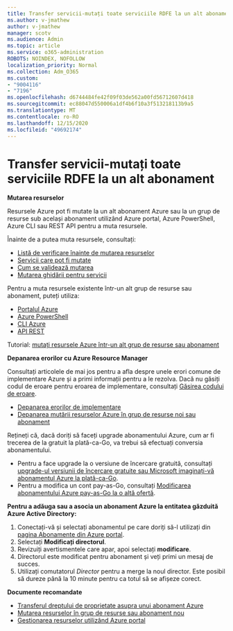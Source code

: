 ```yaml
---
title: Transfer servicii-mutați toate serviciile RDFE la un alt abonament
ms.author: v-jmathew
author: v-jmathew
manager: scotv
ms.audience: Admin
ms.topic: article
ms.service: o365-administration
ROBOTS: NOINDEX, NOFOLLOW
localization_priority: Normal
ms.collection: Adm_O365
ms.custom:
- "9004116"
- "7196"
ms.openlocfilehash: d6744484fe42f09f03de562a00fd56712607d418
ms.sourcegitcommit: ec88047d550006a1df4b6f10a3f513218113b9a5
ms.translationtype: MT
ms.contentlocale: ro-RO
ms.lasthandoff: 12/15/2020
ms.locfileid: "49692174"
---
```

# <a name="transfer-services---move-all-rdfe-services-to-another-subscription"></a>Transfer servicii-mutați toate serviciile RDFE la un alt abonament

**Mutarea resurselor**

Resursele Azure pot fi mutate la un alt abonament Azure sau la un grup de resurse sub același abonament utilizând Azure portal, Azure PowerShell, Azure CLI sau REST API pentru a muta resursele.

Înainte de a putea muta resursele, consultați:

- [Listă de verificare înainte de mutarea resurselor](https://docs.microsoft.com/azure/azure-resource-manager/resource-group-move-resources?WT.mc_id=Portal-Microsoft_Azure_Support#checklist-before-moving-resources)
- [Servicii care pot fi mutate](https://docs.microsoft.com/azure/azure-resource-manager/move-support-resources?WT.mc_id=Portal-Microsoft_Azure_Support)
- [Cum se validează mutarea](https://docs.microsoft.com/azure/azure-resource-manager/resource-group-move-resources?WT.mc_id=Portal-Microsoft_Azure_Support#validate-move)
- [Mutarea ghidării pentru servicii](https://docs.microsoft.com/azure/azure-resource-manager/move-limitations/app-service-move-limitations?WT.mc_id=Portal-Microsoft_Azure_Support)

Pentru a muta resursele existente într-un alt grup de resurse sau abonament, puteți utiliza:

- [Portalul Azure](https://docs.microsoft.com/azure/azure-resource-manager/resource-group-move-resources?WT.mc_id=Portal-Microsoft_Azure_Support#use-the-portal)
- [Azure PowerShell](https://docs.microsoft.com/azure/azure-resource-manager/resource-group-move-resources?WT.mc_id=Portal-Microsoft_Azure_Support#use-azure-powershell)
- [CLI Azure](https://docs.microsoft.com/azure/azure-resource-manager/resource-group-move-resources?WT.mc_id=Portal-Microsoft_Azure_Support#use-azure-cli)
- [API REST](https://docs.microsoft.com/azure/azure-resource-manager/resource-group-move-resources?WT.mc_id=Portal-Microsoft_Azure_Support#use-rest-api)

Tutorial: [mutați resursele Azure într-un alt grup de resurse sau abonament](https://docs.microsoft.com/azure/azure-resource-manager/resource-manager-tutorial-move-resources)

**Depanarea erorilor cu Azure Resource Manager**

Consultați articolele de mai jos pentru a afla despre unele erori comune de implementare Azure și a primi informații pentru a le rezolva. Dacă nu găsiți codul de eroare pentru eroarea de implementare, consultați [Găsirea codului de eroare](https://docs.microsoft.com/azure/azure-resource-manager/resource-manager-common-deployment-errors?WT.mc_id=Portal-Microsoft_Azure_Support#find-error-code).

- [Depanarea erorilor de implementare](https://docs.microsoft.com/azure/azure-resource-manager/resource-manager-common-deployment-errors)
- [Depanarea mutării resurselor Azure în grup de resurse noi sau abonament](https://docs.microsoft.com/azure/azure-resource-manager/troubleshoot-move)

Rețineți că, dacă doriți să faceți upgrade abonamentului Azure, cum ar fi trecerea de la gratuit la plată-ca-Go, va trebui să efectuați conversia abonamentului.

- Pentru a face upgrade la o versiune de încercare gratuită, consultați [upgrade-ul versiunii de încercare gratuite sau Microsoft imaginați-vă abonamentul Azure la plată-ca-Go](https://docs.microsoft.com/azure/billing/billing-upgrade-azure-subscription).
- Pentru a modifica un cont pay-as-Go, consultați [Modificarea abonamentului Azure pay-as-Go la o altă ofertă](https://docs.microsoft.com/azure/billing/billing-how-to-switch-azure-offer).

**Pentru a adăuga sau a asocia un abonament Azure la entitatea găzduită Azure Active Directory:**

1. Conectați-vă și selectați abonamentul pe care doriți să-l utilizați din [pagina Abonamente din Azure portal](https://portal.azure.com/#blade/Microsoft_Azure_Billing/SubscriptionsBlade).
2. Selectați **Modificați directorul**.
3. Revizuiți avertismentele care apar, apoi selectați **modificare**.
4. Directorul este modificat pentru abonament și veți primi un mesaj de succes.
5. Utilizați comutatorul *Director* pentru a merge la noul director. Este posibil să dureze până la 10 minute pentru ca totul să se afișeze corect.

**Documente recomandate**

- [Transferul dreptului de proprietate asupra unui abonament Azure](https://docs.microsoft.com/azure/billing-subscription-transfer)
- [Mutarea resurselor în grup de resurse sau abonament nou](https://docs.microsoft.com/azure/azure-resource-manager/resource-group-move-resources)
- [Gestionarea resurselor utilizând Azure portal](https://docs.microsoft.com/azure/azure-resource-manager/resource-group-portal)
